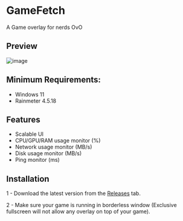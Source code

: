 # GameFetch
A Game overlay for nerds OvO

## Preview

![image](https://github.com/user-attachments/assets/a0b70392-5ebe-4adb-8087-08c12c6fec5f)

## Minimum Requirements:
- Windows 11
- Rainmeter 4.5.18

## Features
- Scalable UI
- CPU/GPU/RAM usage monitor (%)
- Network usage monitor (MB/s)
- Disk usage monitor (MB/s)
- Ping monitor (ms)

## Installation
1 - Download the latest version from the [Releases](https://github.com/Meti0X7CB/GameFetch/releases) tab.

2 - Make sure your game is running in borderless window (Exclusive fullscreen will not allow any overlay on top of your game).
